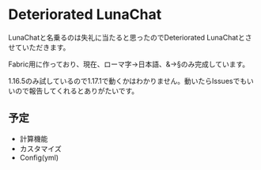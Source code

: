 # Deteriorated LunaChat
LunaChatと名乗るのは失礼に当たると思ったのでDeteriorated LunaChatとさせていただきます。

Fabric用に作っており、現在、ローマ字→日本語、&→§のみ完成しています。

1.16.5のみ試しているので1.17.1で動くかはわかりません。動いたらIssuesでもいいので報告してくれるとありがたいです。
## 予定
- 計算機能
- カスタマイズ
- Config(yml)